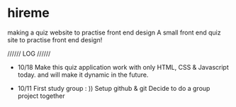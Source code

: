 # hireme

making a quiz website to practise front end design
A small front end quiz site to practise front end design!

////// LOG //////  
- 10/18 
Make this quiz application work with only HTML, CSS & Javascript today.
and will make it dynamic in the future.

- 10/11
First study group : )) 
Setup github & git
Decide to do a group project together

